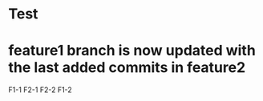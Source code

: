 # Test
# feature1 branch is now updated with the last added commits in feature2
F1-1
F2-1
F2-2
F1-2

